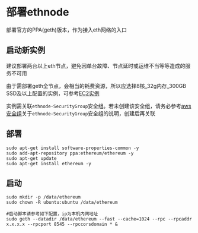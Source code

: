 # 部署ethnode
部署官方的PPA(geth)版本，作为接入eth网络的入口

## 启动新实例
建议部署两台以上eth节点，避免因单台故障、节点延时或运维不当等等造成的服务不可用

由于需部署geth全节点，会相当的耗费资源，所以应选择8核_32g内存_300GB SSD及以上配置的实例，可参考[EC2实例](new_ec2_cn.md)

实例需关联`ethnode-SecurityGroup`安全组。若未创建该安全组，请务必参考[aws安全组](security_group_cn.md)关于`ethnode-SecurityGroup`安全组的说明，创建后再关联

## 部署
```
sudo apt-get install software-properties-common -y
sudo add-apt-repository ppa:ethereum/ethereum -y
sudo apt-get update
sudo apt-get install ethereum -y
```
## 启动
```
sudo mkdir -p /data/ethereum
sudo chown -R ubuntu:ubuntu /data/ethereum

#启动脚本请参考如下配置，ip为本机内网地址
sudo geth --datadir /data/ethereum --fast --cache=1024 --rpc --rpcaddr x.x.x.x --rpcport 8545 --rpccorsdomain * &
```
